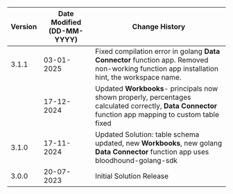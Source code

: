 | **Version** | **Date Modified (DD-MM-YYYY)** | **Change History**                          |
|-------------|--------------------------------|---------------------------------------------|
| 3.1.1       | 03-01-2025                     | Fixed compilation error in golang **Data Connector** function app.  Removed non-working function app installation hint, the workspace name.  |
|             | 17-12-2024                     | Updated **Workbooks**- principals now shown properly, percentages calculated correctly, **Data Connector** function app mapping to custom table fixed |
| 3.1.0       | 17-11-2024                     | Updated Solution: table schema updated, new **Workbooks**, new golang **Data Connector** function app uses bloodhound-golang-sdk |
| 3.0.0       | 20-07-2023                     | Initial Solution Release                    |
